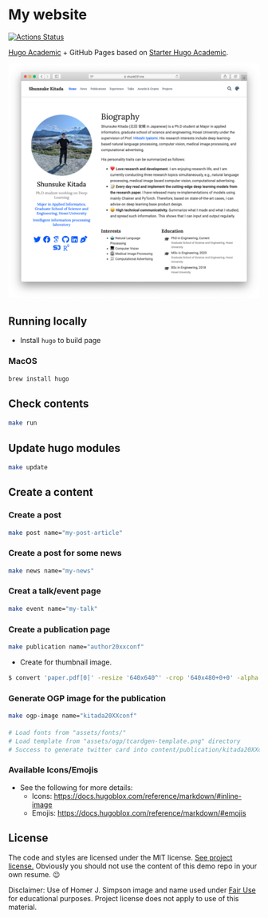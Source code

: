 # My website

[![Actions Status](https://github.com/shunk031/shunk031.github.io/workflows/Page%20Build/badge.svg)](https://github.com/shunk031/shunk031.github.io/actions?query=workflow%3A%22Page+Build%22)

[Hugo Academic](https://github.com/gcushen/hugo-academic) + GitHub Pages based on [Starter Hugo Academic](https://github.com/wowchemy/starter-hugo-academic).

[![Website Thumbnail](.github/README/thumbnail.png)](https://www.shunk031.me)

## Running locally

- Install `hugo` to build page

### MacOS

```sh
brew install hugo
```

## Check contents

```sh
make run
```

## Update hugo modules

```sh
make update
```

## Create a content
### Create a post

```sh
make post name="my-post-article"
```

### Create a post for some news

```sh
make news name="my-news"
```

### Creat a talk/event page

```sh
make event name="my-talk"
```

### Create a publication page

```sh
make publication name="author20xxconf"
```

- Create for thumbnail image.

```sh
$ convert 'paper.pdf[0]' -resize '640x640^' -crop '640x480+0+0' -alpha remove featured.png
```

### Generate OGP image for the publication

```sh
make ogp-image name="kitada20XXconf"

# Load fonts from "assets/fonts/"
# Load template from "assets/ogp/tcardgen-template.png" directory
# Success to generate twitter card into content/publication/kitada20XXconf/featured.png
```

### Available Icons/Emojis

- See the following for more details:
  - Icons: https://docs.hugoblox.com/reference/markdown/#inline-image
  - Emojis: https://docs.hugoblox.com/reference/markdown/#emojis

## License

The code and styles are licensed under the MIT license. [See project license.](LICENSE) Obviously you should not use the content of this demo repo in your own resume. :wink:

Disclaimer: Use of Homer J. Simpson image and name used under [Fair Use](https://en.wikipedia.org/wiki/Fair_use) for educational purposes. Project license does not apply to use of this material.
